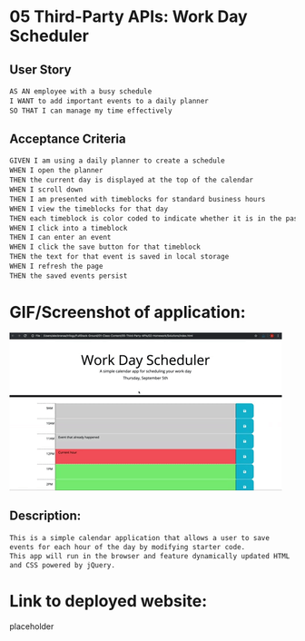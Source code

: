 # 05 Third-Party APIs: Work Day Scheduler

## User Story

```md
AS AN employee with a busy schedule
I WANT to add important events to a daily planner
SO THAT I can manage my time effectively
```

## Acceptance Criteria

```md
GIVEN I am using a daily planner to create a schedule
WHEN I open the planner
THEN the current day is displayed at the top of the calendar
WHEN I scroll down
THEN I am presented with timeblocks for standard business hours
WHEN I view the timeblocks for that day
THEN each timeblock is color coded to indicate whether it is in the past, present, or future
WHEN I click into a timeblock
THEN I can enter an event
WHEN I click the save button for that timeblock
THEN the text for that event is saved in local storage
WHEN I refresh the page
THEN the saved events persist
```

# GIF/Screenshot of application:

![A user clicks on slots on the color-coded calendar and edits the events.](./Assets/img/05-third-party-apis-homework-demo.gif)

## Description:
```
This is a simple calendar application that allows a user to save events for each hour of the day by modifying starter code. 
This app will run in the browser and feature dynamically updated HTML and CSS powered by jQuery.
```

# Link to deployed website:
placeholder